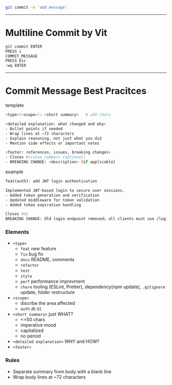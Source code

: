 ```bash
git commit -m 'add message'
```

---

# Multiline Commit by Vit

```bash
git commit ENTER
PRESS i
COMMIT_MESSAGE
PRESS Esc
:wq ENTER
```

---

# Commit Message Best Pracitces

template

```bash
<type>(<scope>): <short summary>   # ≤50 chars

<detailed explanation: what changed and why>
- Bullet points if needed
- Wrap lines at ~72 characters
- Explain reasoning, not just what you did
- Mention side effects or important notes

<footer: references, issues, breaking changes>
- Closes #<issue_number> (optional)
- BREAKING CHANGE: <description> (if applicable)
```

example

```bash
feat(auth): add JWT login authentication

Implemented JWT-based login to secure user sessions.
- Added token generation and verification
- Updated middleware for token validation
- Added token expiration handling

Closes #42
BREAKING CHANGE: Old login endpoint removed; all clients must use /login
```

### Elements

- `<type>`
  - `feat` new feature
  - `fix` bug fix
  - `docs` README, comments
  - `refactor`
  - `test`
  - `style`
  - `perf` performance improvment
  - `chore` tooling (ESLint, Pretter), dependency(npm update), `.gitignore` update, folder restructure
- `<scope>`
  - discribe the area affected
  - `auth` `db` `UI`
- `<short summary>` just WHAT?
  - <=50 chars
  - imperative mood
  - capitalized
  - no period
- `<detailed explanation>` WHY and HOW?
- `<footer>`

### Rules

- Separate summary from body with a blank line
- Wrap body lines at ~72 characters
